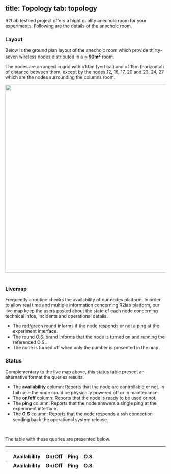 title: Topology
tab: topology
---

R2Lab testbed project offers a hight quality anechoic room for your experiments. Following are the details of the anechoic room.

### Layout

Below is the ground plan layout of the anechoic room which provide thirty-seven wireless nodes distributed in a **≈ 90m<sup>2</sup>** room.

The nodes are arranged in grid with ≈1.0m (vertical) and ≈1.15m (horizontal) of distance between them, except by the nodes 12, 16, 17, 20 and 23, 24, 27 which are the nodes surrounding the columns room.

<left>
	<img src="assets/img/status.png" style="width:950px; height:592px;"/><br>
	<!-- <center> Fig. 1 - Resources status</center> -->
</left>

<br>

### Livemap

Frequently a routine checks the availability of our nodes platform. In order to allow real time and multiple information concerning R2lab platform, our live map keep the users posted about the state of each node concerning technical infos, incidents and operational details.<br>
- The red/green round informs if the node responds or not a ping at the experiment interface.
- The round O.S. brand informs that the node is turned on and running the referenced O.S..
- The node is turned off when only the number is presented in the map.

<div id="livemap_container"></div>

<h3>Status</h3>

Complementary to the live map above, this status table present an alternative format the queries results.
- The <b>availability</b> column: 
	Reports that the node are controllable or not. In fail case the node could be physically powered off or in maintenance.
- The <b>on/off</b> column:
	Reports that the node is ready to be used or not.
- The <b>ping</b> column: 
	Reports that the node answers a single ping at the experiment interface.
- The <b>O.S</b> column:
	Reports that the node responds a ssh connection sending back the operational system release.
<br>

The table with these queries are presented below.

<hr />
<table class="table table-condensed livetable">
  <thead>
    <tr>
      <th></th>
      <th>Availability</th>
      <th>On/Off</th>
      <th>Ping</th>
      <th>O.S.</th>
    </tr>
  </thead>
  <!-- begin hook for livetable.js -->
  <tbody id="livetable_container" />
  <!-- end hook for livetable.js -->
  <tfoot>
    <tr>
      <th></th>
      <th>Availability</th>
      <th>On/Off</th>
      <th>Ping</th>
      <th>O.S.</th>
    </tr>
  </tfoot>
</table>


</html>
